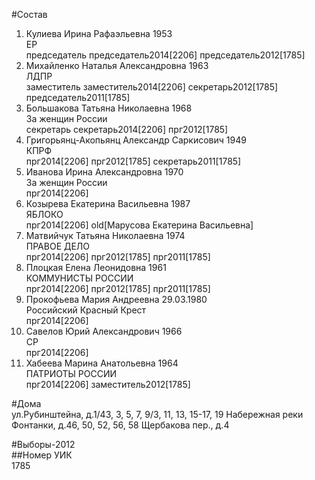 #Состав  
1. Кулиева Ирина Рафаэльевна 1953  
    ЕР  
    председатель председатель2014[2206] председатель2012[1785]  
2. Михайленко Наталья Александровна 1963  
    ЛДПР  
    заместитель заместитель2014[2206] секретарь2012[1785] председатель2011[1785]  
3. Большакова Татьяна Николаевна 1968  
    За женщин России  
    секретарь секретарь2014[2206] прг2012[1785]  
4. Григорьянц-Акопьянц Александр Саркисович 1949  
    КПРФ  
    прг2014[2206] прг2012[1785] секретарь2011[1785]  
5. Иванова Ирина Александровна 1970  
    За женщин России  
    прг2014[2206]  
6. Козырева Екатерина Васильевна 1987  
    ЯБЛОКО  
    прг2014[2206] old[Марусова Екатерина Васильевна]  
7. Матвийчук Татьяна Николаевна 1974  
    ПРАВОЕ ДЕЛО  
    прг2014[2206] прг2012[1785] прг2011[1785]  
8. Плоцкая Елена Леонидовна 1961  
    КОММУНИСТЫ РОССИИ  
    прг2014[2206] прг2012[1785] прг2011[1785]  
9. Прокофьева Мария Андреевна 29.03.1980  
    Российский Красный Крест  
    прг2014[2206]  
10. Савелов Юрий Александрович 1966  
    СР  
    прг2014[2206]  
11. Хабеева Марина Анатольевна 1964  
    ПАТРИОТЫ РОССИИ  
    прг2014[2206] заместитель2012[1785]  
  
#Дома  
ул.Рубинштейна, д.1/43, 3, 5, 7, 9/3, 11, 13, 15-17, 19 Набережная реки Фонтанки, д.46, 50, 52, 56, 58 Щербакова пер., д.4  
  
#Выборы-2012  
##Номер УИК  
1785  
